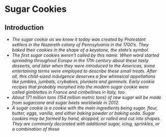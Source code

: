 # Sugar Cookies
## Introduction
* *The sugar cookie as we know it today was created by Protestant settlers in the Nazareth colony of Pennsylvania in the 1700’s. They baked their cookies in the shape of a keystone, the state’s symbol.*
* *The first sugar cookies weren’t called by this name. When word started spreading throughout Europe in the 17th century about these tasty desserts, and later when they were introduced to the Americas, some entertaining terms were employed to describe these small treats. After all, this child-sized indulgence deserves a few whimsical appellations like jumbles, jumbals, crybabies, plunkets and gemmels. Early cookie recipes that probably morphed into the modern sugar cookie were called gimblettes in France and cimbellines in Italy, too.*
* *About 171 million tons (154 million metric tons) of raw sugar will be made from sugarcane and sugar beets worldwide in 2012.*
* *A sugar cookie is a cookie with the main ingredients being sugar, flour, butter, eggs, vanilla, and either baking powder or baking soda. Sugar cookies may be formed by hand, dropped, or rolled and cut into shapes. They are commonly decorated with additional sugar, icing, sprinkles, or a combination of these*
